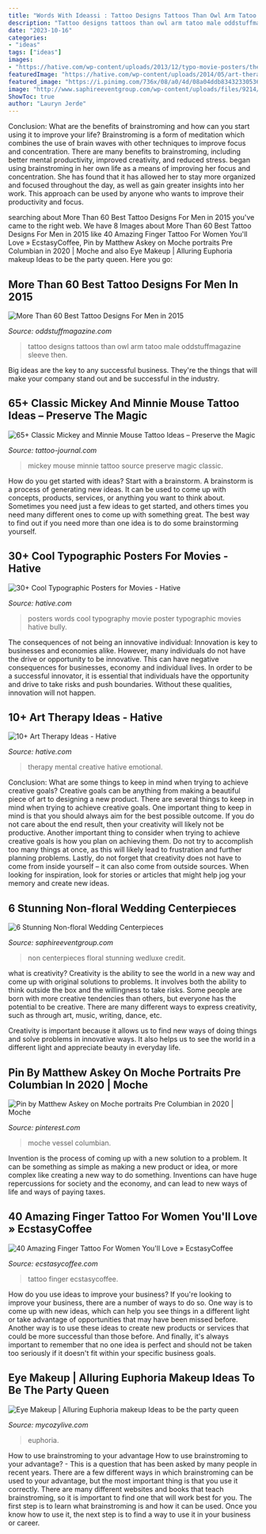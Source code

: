 ```yaml
---
title: "Words With Ideassi : Tattoo Designs Tattoos Than Owl Arm Tatoo Male Oddstuffmagazine Sleeve Then"
description: "Tattoo designs tattoos than owl arm tatoo male oddstuffmagazine sleeve then"
date: "2023-10-16"
categories:
- "ideas"
tags: ["ideas"]
images:
- "https://hative.com/wp-content/uploads/2013/12/typo-movie-posters/the-words-typography-movie-poster-21.jpg"
featuredImage: "https://hative.com/wp-content/uploads/2014/05/art-therapy-ideas/12-art-therapy-ideas.jpg"
featured_image: "https://i.pinimg.com/736x/08/a0/4d/08a04ddb834323305361238c77df94c7.jpg"
image: "http://www.saphireeventgroup.com/wp-content/uploads/files/9214/3094/3123/non-floral_wedding_centerpieces_2.jpg"
ShowToc: true
author: "Lauryn Jerde"
---
```



Conclusion: What are the benefits of brainstroming and how can you start using it to improve your life?
Brainstroming is a form of meditation which combines the use of brain waves with other techniques to improve focus and concentration. There are many benefits to brainstroming, including better mental productivity, improved creativity, and reduced stress. began using brainstroming in her own life as a means of improving her focus and concentration. She has found that it has allowed her to stay more organized and focused throughout the day, as well as gain greater insights into her work. This approach can be used by anyone who wants to improve their productivity and focus.

	

		
searching about More Than 60 Best Tattoo Designs For Men in 2015 you've came to the right web. We have 8 Images about More Than 60 Best Tattoo Designs For Men in 2015 like 40 Amazing Finger Tattoo For Women You&#039;ll Love » EcstasyCoffee, Pin by Matthew Askey on Moche portraits Pre Columbian in 2020 | Moche and also Eye Makeup | Alluring Euphoria makeup Ideas to be the party queen. Here you go:
		
    
## More Than 60 Best Tattoo Designs For Men In 2015

<img loading=lazy src="http://oddstuffmagazine.com/wp-content/uploads/2013/09/Best-tattoo-designs-for-Men-19-539x800.jpg" onerror="this.onerror=null;this.src='https://tse1.mm.bing.net/th?id=OIP.aaRd9T5jHle0MQaT48wnaAHaK_&amp;pid=15.1';" alt="More Than 60 Best Tattoo Designs For Men in 2015">

_Source: oddstuffmagazine.com_

>tattoo designs tattoos than owl arm tatoo male oddstuffmagazine sleeve then. 

	

Big ideas are the key to any successful business. They're the things that will make your company stand out and be successful in the industry.

    
## 65+ Classic Mickey And Minnie Mouse Tattoo Ideas – Preserve The Magic

<img loading=lazy src="https://tattoo-journal.com/wp-content/uploads/2016/08/mickey-and-minnie-mouse-tattoo15-650x650.jpg" onerror="this.onerror=null;this.src='https://tse2.mm.bing.net/th?id=OIP.mY4r-kCgSGQLdATZBnqn2QHaHa&amp;pid=15.1';" alt="65+ Classic Mickey and Minnie Mouse Tattoo Ideas – Preserve the Magic">

_Source: tattoo-journal.com_

>mickey mouse minnie tattoo source preserve magic classic. 

	

How do you get started with ideas?
Start with a brainstorm. A brainstorm is a process of generating new ideas. It can be used to come up with concepts, products, services, or anything you want to think about. Sometimes you need just a few ideas to get started, and others times you need many different ones to come up with something great. The best way to find out if you need more than one idea is to do some brainstorming yourself.

    
## 30+ Cool Typographic Posters For Movies - Hative

<img loading=lazy src="https://hative.com/wp-content/uploads/2013/12/typo-movie-posters/the-words-typography-movie-poster-21.jpg" onerror="this.onerror=null;this.src='https://tse4.mm.bing.net/th?id=OIP.BMjaYrtswl9FjRmLdNbx3QHaKS&amp;pid=15.1';" alt="30+ Cool Typographic Posters for Movies - Hative">

_Source: hative.com_

>posters words cool typography movie poster typographic movies hative bully. 

	

The consequences of not being an innovative individual:
Innovation is key to businesses and economies alike. However, many individuals do not have the drive or opportunity to be innovative. This can have negative consequences for businesses, economy and individual lives. In order to be a successful innovator, it is essential that individuals have the opportunity and drive to take risks and push boundaries. Without these qualities, innovation will not happen.

    
## 10+ Art Therapy Ideas - Hative

<img loading=lazy src="https://hative.com/wp-content/uploads/2014/05/art-therapy-ideas/12-art-therapy-ideas.jpg" onerror="this.onerror=null;this.src='https://tse1.mm.bing.net/th?id=OIP.7hIxjGXegd7aaFnlzaj2qAAAAA&amp;pid=15.1';" alt="10+ Art Therapy Ideas - Hative">

_Source: hative.com_

>therapy mental creative hative emotional. 

	

Conclusion: What are some things to keep in mind when trying to achieve creative goals?
Creative goals can be anything from making a beautiful piece of art to designing a new product. There are several things to keep in mind when trying to achieve creative goals. One important thing to keep in mind is that you should always aim for the best possible outcome. If you do not care about the end result, then your creativity will likely not be productive. Another important thing to consider when trying to achieve creative goals is how you plan on achieving them. Do not try to accomplish too many things at once, as this will likely lead to frustration and further planning problems. Lastly, do not forget that creativity does not have to come from inside yourself – it can also come from outside sources. When looking for inspiration, look for stories or articles that might help jog your memory and create new ideas.

    
## 6 Stunning Non-floral Wedding Centerpieces

<img loading=lazy src="http://www.saphireeventgroup.com/wp-content/uploads/files/9214/3094/3123/non-floral_wedding_centerpieces_2.jpg" onerror="this.onerror=null;this.src='https://tse4.mm.bing.net/th?id=OIP.6hdhgLz5MCFhtK6Ag2trBgAAAA&amp;pid=15.1';" alt="6 Stunning Non-floral Wedding Centerpieces">

_Source: saphireeventgroup.com_

>non centerpieces floral stunning wedluxe credit. 

	

what is creativity?
Creativity is the ability to see the world in a new way and come up with original solutions to problems. It involves both the ability to think outside the box and the willingness to take risks.
Some people are born with more creative tendencies than others, but everyone has the potential to be creative. There are many different ways to express creativity, such as through art, music, writing, dance, etc.

Creativity is important because it allows us to find new ways of doing things and solve problems in innovative ways. It also helps us to see the world in a different light and appreciate beauty in everyday life.

    
## Pin By Matthew Askey On Moche Portraits Pre Columbian In 2020 | Moche

<img loading=lazy src="https://i.pinimg.com/736x/08/a0/4d/08a04ddb834323305361238c77df94c7.jpg" onerror="this.onerror=null;this.src='https://tse2.mm.bing.net/th?id=OIP.FpnWph9pNuPMwONNftitlAHaJ3&amp;pid=15.1';" alt="Pin by Matthew Askey on Moche portraits Pre Columbian in 2020 | Moche">

_Source: pinterest.com_

>moche vessel columbian. 

	

Invention is the process of coming up with a new solution to a problem. It can be something as simple as making a new product or idea, or more complex like creating a new way to do something. Inventions can have huge repercussions for society and the economy, and can lead to new ways of life and ways of paying taxes.

    
## 40 Amazing Finger Tattoo For Women You&#039;ll Love » EcstasyCoffee

<img loading=lazy src="https://i0.wp.com/www.ecstasycoffee.com/wp-content/uploads/2016/09/Tiny-Finger-Tattoo-Ideas.jpg" onerror="this.onerror=null;this.src='https://tse4.mm.bing.net/th?id=OIP.0UYbyfR_cS25sriUnxa61QHaLH&amp;pid=15.1';" alt="40 Amazing Finger Tattoo For Women You&#039;ll Love » EcstasyCoffee">

_Source: ecstasycoffee.com_

>tattoo finger ecstasycoffee. 

	

How do you use ideas to improve your business?
If you're looking to improve your business, there are a number of ways to do so. One way is to come up with new ideas, which can help you see things in a different light or take advantage of opportunities that may have been missed before. Another way is to use these ideas to create new products or services that could be more successful than those before. And finally, it's always important to remember that no one idea is perfect and should not be taken too seriously if it doesn't fit within your specific business goals.

    
## Eye Makeup | Alluring Euphoria Makeup Ideas To Be The Party Queen

<img loading=lazy src="https://mycozylive.com/wp-content/uploads/2020/08/28-1.jpg" onerror="this.onerror=null;this.src='https://tse4.mm.bing.net/th?id=OIP.pKUIlgT1ZW4662AOTLXDQwHaKj&amp;pid=15.1';" alt="Eye Makeup | Alluring Euphoria makeup Ideas to be the party queen">

_Source: mycozylive.com_

>euphoria. 

	

How to use brainstroming to your advantage
How to use brainstroming to your advantage? - This is a question that has been asked by many people in recent years. There are a few different ways in which brainstroming can be used to your advantage, but the most important thing is that you use it correctly. There are many different websites and books that teach brainstroming, so it is important to find one that will work best for you. The first step is to learn what brainstroming is and how it can be used. Once you know how to use it, the next step is to find a way to use it in your business or career.

